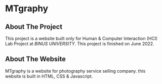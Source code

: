# MTgraphy

## About The Project

This project is a website built only for Human & Computer Interaction (HCI) Lab Project at *_BINUS UNIVERSITY_*. This project is finished on June 2022. 

## About The Website

MTgraphy is a website for photography service selling company. this website is built in HTML, CSS & Javascript.
